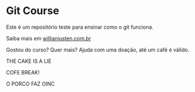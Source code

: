 # Git Course

Este é um repositório teste para ensinar como o git funciona.

Saiba mais em [willianjusten.com.br](http://willianjusten.com.br)

Gostou do curso? Quer mais? Ajuda com uma doação, até um café é válido.





THE CAKE IS A LIE

COFE BREAK!

O PORCO FAZ OINC
